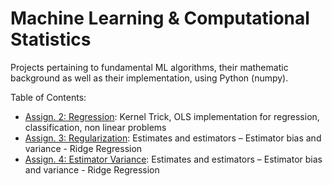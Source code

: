 # Machine Learning & Computational Statistics

Projects pertaining to fundamental ML algorithms, their mathematic background as well as their implementation, using Python (numpy).

Table of Contents:

- [Assign. 2: Regression](hw2/ml_stats_hw2.ipynb): Kernel Trick, OLS implementation for regression, classification, non linear problems
- [Assign. 3: Regularization](hw3/ml_stats_hw3): Estimates and estimators – Estimator bias and variance - Ridge Regression
- [Assign. 4: Estimator Variance](hw3/ml_stats_hw3): Estimates and estimators – Estimator bias and variance - Ridge Regression